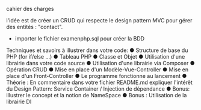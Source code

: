 cahier des charges

l'idée est de créer un CRUD qui respecte le design pattern MVC pour gérer des entités : "contact".

- importer le fichier examenphp.sql pour créer la BDD

Techniques et savoirs à illustrer dans votre code:
● Structure de base du PHP (for if/else ...)
● Tableau PHP
● Classe et Objet
● Utilisation d'une librairie dans votre code source
● Utilisation d'une librairie via Composer
● Opération CRUD
● Mise en place d'un Modèle-Vue-Controller
● Mise en place d'un Front-Controller
● Le programme fonctionne au lancement
● Théorie : En commentaire dans votre fichier README.md expliquer l'intérêt
du Design Pattern: Service Container / Injection de dépendance
● Bonus: illustrer le concept et la notion de NameSpace
● Bonus : Utilisation de la librairie DI

